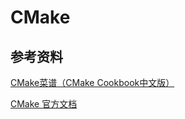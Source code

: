 # CMake





## 参考资料

[CMake菜谱（CMake Cookbook中文版）](https://www.bookstack.cn/books/CMake-Cookbook)

[CMake 官方文档](https://cmake.org/cmake/help/latest/)
